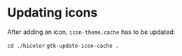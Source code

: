 # Updating icons

After adding an icon, `icon-theme.cache` has to be updated:

`cd ./hicolor`
`gtk-update-icon-cache .`
